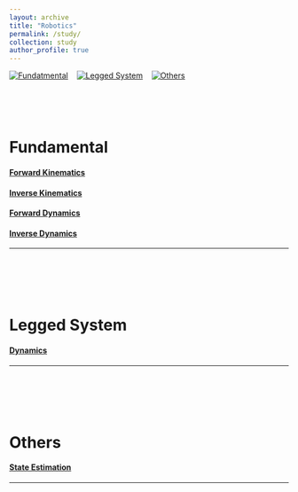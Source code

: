 ```yaml
---
layout: archive
title: "Robotics"
permalink: /study/
collection: study
author_profile: true
---
```


[![Fundatmental](https://img.shields.io/badge/Fundamental-EBEBEB?style=flat-square)](#fundamental)&nbsp;&nbsp;&nbsp;&nbsp;[![Legged System](https://img.shields.io/badge/Lagged_System-EBEBEB?style=flat-square)](#legged-system)&nbsp;&nbsp;&nbsp;&nbsp;[![Others](https://img.shields.io/badge/Others-EBEBEB?style=flat-square)](#others)

<br/>
<br/>
<br/>

# Fundamental
#### [Forward Kinematics](./coming_soon.md)   
#### [Inverse Kinematics](./coming_soon.md)   
#### [Forward Dynamics](./coming_soon.md)   
#### [Inverse Dynamics](./coming_soon.md)
---   

<br/>
<br/>
<br/>
<br/>

# Legged System
#### [Dynamics](./coming_soon.md)   
---
<br/>
<br/>
<br/>
<br/>

# Others
#### [State Estimation](./coming_soon.md)   
---